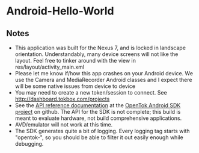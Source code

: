 Android-Hello-World
===================

## Notes

* This application was built for the Nexus 7, and is locked in landscape orientation. Understandably, many device screens will not like the layout. Feel free to tinker around with the view in res/layout/activity_main.xml
* Please let me know if/how this app crashes on your Android device. We use the Camera and MediaRecorder Android classes and I expect there will be some native issues from device to device
* You may need to create a new token/session to connect. See http://dashboard.tokbox.com/projects
* See the [API reference documentation](http://opentok.github.com/opentok-android-sdk) at the [OpenTok Android SDK project](https://github.com/opentok/opentok-android-sdk) on github. The API for the SDK is not complete; this build is meant to evaluate hardware, not build comprehensive applications.
* AVD/emulator will not work at this time.
* The SDK generates quite a bit of logging. Every logging tag starts with "opentok-", so you should be able to filter it out easily enough while debugging.

